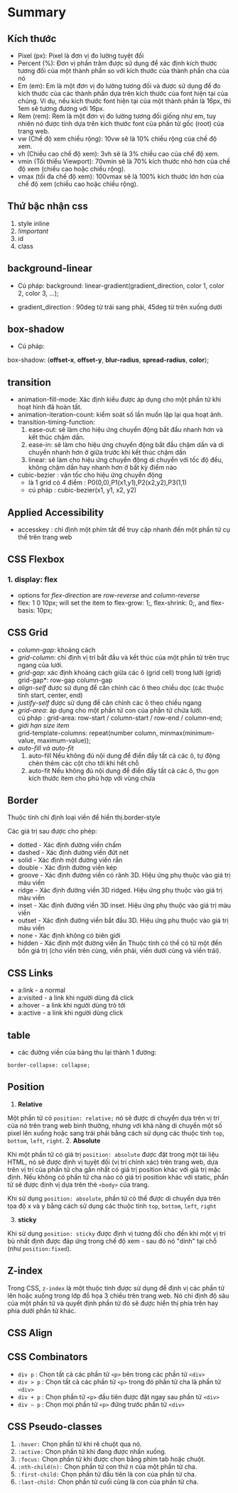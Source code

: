# Summary

## Kích thước

- Pixel (px): Pixel là đơn vị đo lường tuyệt đối
- Percent (%): Đơn vị phần trăm được sử dụng để xác định kích thước tương đối của một thành phần so với kích thước của thành phần cha của nó
- Em (em): Em là một đơn vị đo lường tương đối và được sử dụng để đo kích thước của các thành phần dựa trên kích thước của font hiện tại của chúng. Ví dụ, nếu kích thước font hiện tại của một thành phần là 16px, thì 1em sẽ tương đương với 16px.
- Rem (rem): Rem là một đơn vị đo lường tương đối giống như em, tuy nhiên nó được tính dựa trên kích thước font của phần tử gốc (root) của trang web.
- vw (Chế độ xem chiều rộng): 10vw sẽ là 10% chiều rộng của chế độ xem. 
- vh (Chiều cao chế độ xem): 3vh sẽ là 3% chiều cao của chế độ xem. 
- vmin (Tối thiểu Viewport): 70vmin sẽ là 70% kích thước nhỏ hơn của chế độ xem (chiều cao hoặc chiều rộng). 
- vmax (tối đa chế độ xem): 100vmax sẽ là 100% kích thước lớn hơn của chế độ xem (chiều cao hoặc chiều rộng).
## Thứ bậc nhận css
1. style inline
2. *!important*
3. id
4. class

## background-linear
- Cú pháp: 
background: linear-gradient(gradient_direction, color 1, color 2, color 3, ...);

- gradient_direction : 90deg từ trái sang phải, 45deg từ trên xuống dưới

## box-shadow

- Cú pháp:

box-shadow: (**offset-x**, **offset-y**, **blur-radius**, **spread-radius**, **color**);

## transition

- animation-fill-mode: Xác định kiểu được áp dụng cho một phần tử khi hoạt hình đã hoàn tất.
- animation-iteration-count: kiểm soát số lần muốn lặp lại qua hoạt ảnh.
- transition-timing-function: 
    1. ease-out: sẽ làm cho hiệu ứng chuyển động bắt đầu nhanh hơn và kết thúc chậm dần.
    2. ease-in: sẽ làm cho hiệu ứng chuyển động bắt đầu chậm dần và di chuyển nhanh hơn ở giữa trước khi kết thúc chậm dần
    3. linear: sẽ làm cho hiệu ứng chuyển động di chuyển với tốc độ đều, không chậm dần hay nhanh hơn ở bất kỳ điểm nào
- cubic-bezier : vận tốc cho hiệu ứng chuyển động
    - là 1 grid có 4 điểm : P0(0,0),P1(x1,y1),P2(x2,y2),P3(1,1)
    - cú pháp : cubic-bezier(x1, y1, x2, y2)
## Applied Accessibility
- accesskey : chỉ định một phím tắt để truy cập nhanh đến một phần tử cụ thể trên trang web

## CSS Flexbox
### 1. display: flex
- options for *flex-direction* are *row-reverse* and *column-reverse*
- flex: 1 0 10px; will set the item to flex-grow: 1;, flex-shrink: 0;, and flex-basis: 10px;

## CSS Grid
- *column-gap*: khoảng cách
- *grid-column*: chỉ định vị trí bắt đầu và kết thúc của một phần tử trên trục ngang của lưới.
- *grid-gap*: xác định khoảng cách giữa các ô (grid cell) trong lưới (grid) <br>
grid-gap*: row-gap column-gap
- *align-self* được sử dụng để căn chỉnh các ô theo chiều dọc (các thuộc tính start, center, end)
- *justify-self* được sử dụng để căn chỉnh các ô theo chiều ngang 
- *grid-area*: áp dụng cho một phần tử con của phần tử chứa lưới. <br>
cú pháp : grid-area: row-start / column-start / row-end / column-end;
- *giới hạn size item*
<br> grid-template-columns: repeat(number column, minmax(minimum-value, maximum-value));
- *auto-fill và auto-fit*<br>
    1. auto-fill Nếu không đủ nội dung để điền đầy tất cả các ô, tự động chèn thêm các cột cho tới khi hết chỗ
    2. auto-fit Nếu không đủ nội dung để điền đầy tất cả các ô, thu gọn kích thước item cho phù hợp với vùng chứa 

## Border
Thuộc tính chỉ định loại viền để hiển thị.border-style

Các giá trị sau được cho phép:

- dotted - Xác định đường viền chấm
- dashed - Xác định đường viền đứt nét
- solid - Xác định một đường viền rắn
- double - Xác định đường viền kép
- groove - Xác định đường viền có rãnh 3D. Hiệu ứng phụ thuộc vào giá trị màu viền
- ridge - Xác định đường viền 3D ridged. Hiệu ứng phụ thuộc vào giá trị màu viền
- inset - Xác định đường viền 3D inset. Hiệu ứng phụ thuộc vào giá trị màu viền
- outset - Xác định đường viền bắt đầu 3D. Hiệu ứng phụ thuộc vào giá trị màu viền
- none - Xác định không có biên giới
- hidden - Xác định một đường viền ẩn
Thuộc tính có thể có từ một đến bốn giá trị (cho viền trên cùng, viền phải, viền dưới cùng và viền trái).

## CSS Links
- a:link - a normal
- a:visited - a link khi người dùng đã click
- a:hover - a link khi người dùng trỏ tới
- a:active - a link khi người dùng click

## table

- các đường viền của bảng thu lại thành 1 đường: 

`border-collapse: collapse;`

## Position
1. **Relative**

Một phần tử có `position: relative;` nó sẽ được di chuyển dựa trên vị trí của nó trên trang web bình thường, nhưng với khả năng di chuyển một số pixel lên xuống hoặc sang trái phải bằng cách sử dụng các thuộc tính `top`, `bottom`, `left`, `right`.
2. **Absolute**

Khi một phần tử có giá trị `position: absolute` được đặt trong một tài liệu HTML, nó sẽ được định vị tuyệt đối (vị trí chính xác) trên trang web, dựa trên vị trí của phần tử cha gần nhất có giá trị position khác với giá trị mặc định. Nếu không có phần tử cha nào có giá trị position khác với static, phần tử sẽ được định vị dựa trên thẻ `<body>` của trang.

Khi sử dụng `position: absolute`, phần tử có thể được di chuyển dựa trên tọa độ x và y bằng cách sử dụng các thuộc tính `top`, `bottom`, `left`, `right`

3. **sticky**

Khi sử dụng `position: sticky` được định vị tương đối cho đến khi một vị trí bù nhất định được đáp ứng trong chế độ xem - sau đó nó "dính" tại chỗ (như `position:fixed`).

## Z-index
Trong CSS, `z-index` là một thuộc tính được sử dụng để định vị các phần tử lên hoặc xuống trong lớp đồ họa 3 chiều trên trang web. Nó chỉ định độ sâu của một phần tử và quyết định phần tử đó sẽ được hiển thị phía trên hay phía dưới phần tử khác.

## CSS Align

## CSS Combinators

- `div p` : Chọn tất cả các phần tử `<p>` bên trong các phần tử `<div>`
- `div > p` : Chọn tất cả các phần tử `<p>` trong đó phần tử cha là phần tử `<div>`
- `div + p` : Chọn phần tử `<p>` đầu tiên được đặt ngay sau phần tử `<div>`
- `div ~ p` : Chọn mọi phần tử `<p>` đứng trước phần tử `<div>`

## CSS Pseudo-classes
1. `:hover:` Chọn phần tử khi rê chuột qua nó.
2. `:active:` Chọn phần tử khi đang được nhấn xuống.
3. `:focus:` Chọn phần tử khi được chọn bằng phím tab hoặc chuột.
4. `:nth-child(n):` Chọn phần tử con thứ n của một phần tử cha.
5. `:first-child:` Chọn phần tử đầu tiên là con của phần tử cha.
6. `:last-child:` Chọn phần tử cuối cùng là con của phần tử cha.